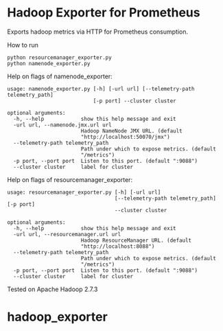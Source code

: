 # Hadoop Exporter for Prometheus
Exports hadoop metrics via HTTP for Prometheus consumption.

How to run
```
python resourcemanager_exporter.py
python namenode_exporter.py
```

Help on flags of namenode_exporter:
```
usage: namenode_exporter.py [-h] [-url url] [--telemetry-path telemetry_path]
                            [-p port] --cluster cluster

optional arguments:
  -h, --help            show this help message and exit
  -url url, --namenode.jmx.url url
                        Hadoop NameNode JMX URL. (default
                        "http://localhost:50070/jmx")
  --telemetry-path telemetry_path
                        Path under which to expose metrics. (default
                        "/metrics")
  -p port, --port port  Listen to this port. (default ":9088")
  --cluster cluster     label for cluster
```

Help on flags of resourcemanager_exporter:
```
usage: resourcemanager_exporter.py [-h] [-url url]
                                   [--telemetry-path telemetry_path] [-p port]
                                   --cluster cluster

optional arguments:
  -h, --help            show this help message and exit
  -url url, --resourcemanager.url url
                        Hadoop ResourceManager URL. (default
                        "http://localhost:8088")
  --telemetry-path telemetry_path
                        Path under which to expose metrics. (default
                        "/metrics")
  -p port, --port port  Listen to this port. (default ":9088")
  --cluster cluster     label for cluster
```

Tested on Apache Hadoop 2.7.3
# hadoop_exporter
